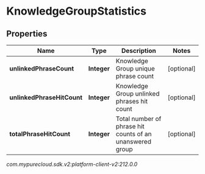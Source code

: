 # KnowledgeGroupStatistics


## Properties

| Name | Type | Description | Notes |
| ------------ | ------------- | ------------- | ------------- |
| **unlinkedPhraseCount** | **Integer** | Knowledge Group unique phrase count |  [optional] |
| **unlinkedPhraseHitCount** | **Integer** | Knowledge Group unlinked phrases hit count |  [optional] |
| **totalPhraseHitCount** | **Integer** | Total number of phrase hit counts of an unanswered group |  [optional] |




_com.mypurecloud.sdk.v2:platform-client-v2:212.0.0_
